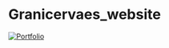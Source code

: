 # Granicervaes_website

[![Portfolio](https://img.shields.io/badge/Portfolio-Visit%20My%20Site-blueviolet?logo=github&logoColor=white&style=flat)](https://granicervaes.pt)
